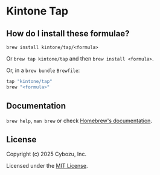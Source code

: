 # Kintone Tap

## How do I install these formulae?

`brew install kintone/tap/<formula>`

Or `brew tap kintone/tap` and then `brew install <formula>`.

Or, in a `brew bundle` `Brewfile`:

```ruby
tap "kintone/tap"
brew "<formula>"
```

## Documentation

`brew help`, `man brew` or check [Homebrew's documentation](https://docs.brew.sh).

## License

Copyright (c) 2025 Cybozu, Inc.

Licensed under the [MIT License](LICENSE).
